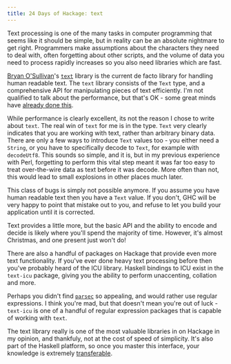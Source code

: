 ```yaml
---
title: 24 Days of Hackage: text
---
```


Text processing is one of the many tasks in computer programming that seems like
it should be simple, but in reality can be an absolute nightmare to get
right. Programmers make assumptions about the characters they need to deal with,
often forgetting about other scripts, and the volume of data you need to process
rapidly increases so you also need libraries which are fast.

[Bryan O'Sullivan](http://www.serpentine.com/blog/)'s
[`text`](http://hackage.haskell.org/package/text) library is the current de
facto library for handling human readable text. The `text` library consists of
the `Text` type, and a comprehensive API for manipulating pieces of text
efficiently. I'm not qualified to talk about the performance, but that's OK -
some great minds have
[already done this](http://www.serpentine.com/blog/2009/10/09/announcing-a-major-revision-of-the-haskell-text-library/).

While performance is clearly excellent, its not the reason I chose to write
about `text`. The real win of `text` for me is in the type. `Text` very clearly
indicates that you are working with text, rather than arbitrary binary
data. There are only a few ways to introduce `Text` values too - you either need
a `String`, or you have to specifically decode to `Text`, for example with
`decodeUtf8`. This sounds so simple, and it is, but in my previous experience
with Perl, forgetting to perform this vital step meant it was far too easy to
treat over-the-wire data as text before it was decode. More often than not, this
would lead to small explosions in other places much later.

This class of bugs is simply not possible anymore. If you assume you have human
readable text then you have a `Text` value. If you don't, GHC will be very happy
to point that mistake out to you, and refuse to let you build your application
until it is corrected.

Text provides a little more, but the basic API and the ability to encode and
decide is likely where you'll spend the majority of time. However, it's almost
Christmas, and one present just won't do!

There are also a handful of packages on Hackage that provide even more text
functionality. If you've ever done heavy text processing before then you've
probably heard of the ICU library. Haskell bindings to ICU exist in the
`text-icu` package, giving you the ability to perform unaccenting, collation and
more.

Perhaps you didn't find
[`parsec`](/posts/2012-12-10-24-days-of-hackage-parsec.html) so appealing, and
would rather use regular expressions. I think you're mad, but that doesn't mean
you're out of luck - `text-icu` is one of a handful of regular expression
packages that is capable of working with `text`.

The text library really is one of the most valuable libraries in on Hackage in
my opinion, and thankfuly, not at the cost of speed of simplicity. It's also
part of the Haskell platform, so once you master this interface, your knowledge
is extremely [transferable](http://packdeps.haskellers.com/reverse/text).
